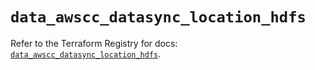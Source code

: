 # `data_awscc_datasync_location_hdfs`

Refer to the Terraform Registry for docs: [`data_awscc_datasync_location_hdfs`](https://registry.terraform.io/providers/hashicorp/awscc/0.70.0/docs/data-sources/datasync_location_hdfs).
